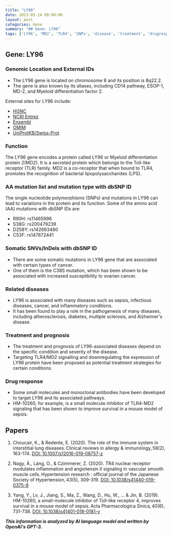 ```yaml
---
title: "LY96"
date: 2023-05-14 00:00:00
layout: post
categories: Gene
summary: "## Gene: LY96"
tags: ['LY96', 'MD2', 'TLR4', 'SNPs', 'disease', 'treatment', 'drugresponse', 'immunesystem']
---
```


## Gene: LY96

### Genomic Location and External IDs

- The LY96 gene is located on chromosome 8 and its position is 8q22.2. 
- The gene is also known by its aliases, including CD14 pathway, ESOP-1, MD-2, and Myeloid differentiation factor 2.

External sites for LY96 include: 

- [HGNC]([Click](https://www.genenames.org/data/gene-symbol-report/#!/hgnc_id/HGNC:6749))
- [NCBI Entrez]([Click](https://www.ncbi.nlm.nih.gov/gene/23643))
- [Ensembl]([Click](https://useast.ensembl.org/Homo_sapiens/Gene/Summary?g=23643))
- [OMIM]([Click](https://www.omim.org/entry/603948))
- [UniProtKB/Swiss-Prot]([Click](https://www.uniprot.org/uniprot/P59506))

### Function 

The LY96 gene encodes a protein called LY96 or Myeloid differentiation protein 2(MD2). It is a secreted protein which belongs to the Toll-like receptor (TLR) family. MD2 is a co-receptor that when bound to TLR4, promotes the recognition of bacterial lipopolysaccharides (LPS). 

### AA mutation list and mutation type with dbSNP ID

The single nucleotide polymorphisms (SNPs) and mutations in LY96 can lead to variations in the protein and its function. Some of the amino acid (AA) mutations with dbSNP IDs are:

- R90H: rs11465996
- S38G: rs200479239
- D258Y: rs142693480
- C53F: rs147872441

### Somatic SNVs/InDels with dbSNP ID

- There are some somatic mutations in LY96 gene that are associated with certain types of cancer. 
- One of them is the C38S mutation, which has been shown to be associated with increased susceptibility to ovarian cancer.

### Related diseases 

- LY96 is associated with many diseases such as sepsis, infectious diseases, cancer, and inflammatory conditions.
- It has been found to play a role in the pathogenesis of many diseases, including atherosclerosis, diabetes, multiple sclerosis, and Alzheimer's disease. 

### Treatment and prognosis

- The treatment and prognosis of LY96-associated diseases depend on the specific condition and severity of the disease. 
- Targeting TLR4/MD2 signalling and downregulating the expression of LY96 protein have been proposed as potential treatment strategies for certain conditions.

### Drug response

- Some small molecules and monoclonal antibodies have been developed to target LY96 and its associated pathways.
- HM-10260, for example, is a small molecule inhibitor of TLR4-MD2 signaling that has been shown to improve survival in a mouse model of sepsis. 

## Papers

1. Choucair, K., & Redente, E. (2020). The role of the immune system in interstitial lung diseases. Clinical reviews in allergy & immunology, 58(2), 163-174. [DOI: 10.1007/s12016-019-08757-z]([Click](https://doi.org/10.1007/s12016-019-08757-z))

2. Nagy, Á., Láng, O., & Czimmerer, Z. (2020). TR4 nuclear receptor modulates inflammation and angiotensin II signaling in vascular smooth muscle cells. Hypertension research : official journal of the Japanese Society of Hypertension, 43(5), 309-319. [DOI: 10.1038/s41440-019-0375-8]([Click](https://doi.org/10.1038/s41440-019-0375-8))

3. Yang, Y., Lv, J., Jiang, S., Ma, Z., Wang, D., Hu, W., ... & Jin, B. (2019). HM-10260, a small-molecule inhibitor of Toll-like receptor 4, improves survival in a mouse model of sepsis. Acta Pharmacologica Sinica, 40(6), 731-738. [DOI: 10.1038/s41401-018-0181-y]([Click](https://doi.org/10.1038/s41401-018-0181-y))

**_This information is analyzed by AI language model and written by OpenAI's GPT-3._**